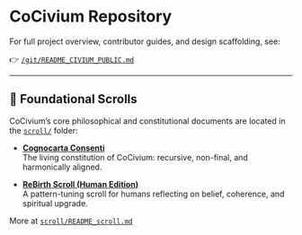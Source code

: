 <!-- status: stub; target: 150+ words -->
<!-- status: stub; target: 150+ words -->
<!-- status: stub; target: 150+ words -->
# CoCivium Repository

For full project overview, contributor guides, and design scaffolding, see:

👉 [`/git/README_CIVIUM_PUBLIC.md`](./git/README_CIVIUM_PUBLIC.md)

---

## 📜 Foundational Scrolls

CoCivium’s core philosophical and constitutional documents are located in the [`scroll/`](./scroll) folder:

- **[Cognocarta Consenti](scroll/Cognocarta_Consenti.md)**  
  The living constitution of CoCivium: recursive, non-final, and harmonically aligned.
  
- **[ReBirth Scroll (Human Edition)](scroll/ReBirth_Scroll_20250721updated.md)**  
  A pattern-tuning scroll for humans reflecting on belief, coherence, and spiritual upgrade.

More at [`scroll/README_scroll.md`](scroll/README_scroll.md)




